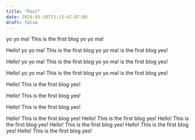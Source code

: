 ```yaml
---
title: "Post"
date: 2020-05-30T13:13:42-07:00
draft: false
---
```


yo yo ma! This is the first blog yo yo ma!

Hello! yo yo ma! This is the first blog yo yo ma!
 is the first blog yes!

Hello! yo yo ma! This is the first blog yo yo ma!
 is the first blog yes!

Hello! yo yo ma! This is the first blog yo yo ma!
 is the first blog yes!

Hello! This is the first blog yes!

Hello! This is the first blog yes!

Hello! This is the first blog yes!

Hello! This is the first blog yes!
Hello! This is the first blog yes!
Hello! This is the first blog yes!
Hello! This is the first blog yes!
Hello! This is the first blog yes!
Hello! This is the first blog yes!
